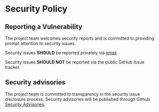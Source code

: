 # Security Policy

## Reporting a Vulnerability

The project team welcomes security reports and is committed to providing prompt attention to security issues.

Security issues **SHOULD** be reported privately via [email].

Security issues **SHOULD NOT** be reported via the public GitHub Issue tracker.

## Security advisories

The project team is committed to transparency in the security issue disclosure
process. Security advisories will be published through Github [Security Advisories][sec-advisories].

[email]: mailto:hugomrdias@gmail.com
[sec-advisories]: https://github.com/hugomrdias/metamask/security/advisories